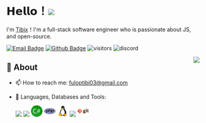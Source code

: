 # 𝗛𝗲𝗹𝗹𝗼！<img src="https://user-images.githubusercontent.com/5679180/79618120-0daffb80-80be-11ea-819e-d2b0fa904d07.gif" width="27px"> 

I'm [Tibix](https://github.com/TibixDev)！I'm a full-stack software engineer who is passionate about JS, and open-source.

[![Email Badge](https://img.shields.io/badge/-Email-c14438?style=flat-square&logo=Gmail&logoColor=white&link=mailto:fuloptibi03@gmail.com)](mailto:fuloptibi03@gmail.com)
[![Github Badge](https://img.shields.io/badge/-Github-232323?style=flat-square&logo=Github&logoColor=white&link=https://github.com/tibix)](https://github.com/tibix)
![visitors](https://visitor-badge.laobi.icu/badge?page_id=tibixdev)
![discord](https://img.shields.io/badge/Discord-Tibix%235166-blueviolet)

<img align="right" src="https://github-readme-stats.vercel.app/api?username=tibixdev&show_icons=true&hide_border=true">

## 🧐 About
- 📫 How to reach me: fuloptibi03@gmail.com
- 🌱 Languages, Databases and Tools: 

    <div>
        <img height="30" src="https://raw.githubusercontent.com/github/explore/80688e429a7d4ef2fca1e82350fe8e3517d3494d/topics/javascript/javascript.png>
        <img height="30" src="https://raw.githubusercontent.com/github/explore/80688e429a7d4ef2fca1e82350fe8e3517d3494d/topics/nodejs/nodejs.png">
        <img height="30" src="https://mpng.subpng.com/20190111/thz/kisspng-mongodb-logo-database-nosql-postgresql-how-to-create-an-outstanding-tech-stack-clickup-bl-5c391bdf9cff48.4731136215472465596431.jpg">
        <img height="30" src="https://raw.githubusercontent.com/github/explore/80688e429a7d4ef2fca1e82350fe8e3517d3494d/topics/csharp/csharp.png">
        <img height="30" src="https://raw.githubusercontent.com/github/explore/80688e429a7d4ef2fca1e82350fe8e3517d3494d/topics/php/php.png">
        <img height="30" src="https://raw.githubusercontent.com/github/explore/80688e429a7d4ef2fca1e82350fe8e3517d3494d/topics/linux/linux.png">
        <img height="30" src="https://cdn.svgporn.com/logos/visual-studio-code.svg">
        <img height="30" src="https://raw.githubusercontent.com/github/explore/80688e429a7d4ef2fca1e82350fe8e3517d3494d/topics/git/git.png">
    </div>
